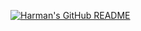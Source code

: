 [![Harman's GitHub README](https://api.harmansandhu.tech/?username=harman-sandhu)](https://github.com/ViniciusAugustoJesus/github-readme-generator)

